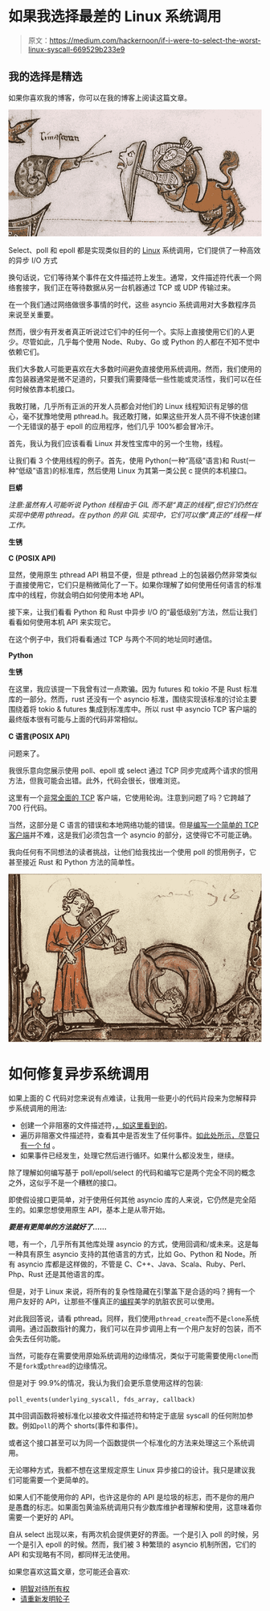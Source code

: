 # 如果我选择最差的 Linux 系统调用

> 原文：<https://medium.com/hackernoon/if-i-were-to-select-the-worst-linux-syscall-669529b233e9>

## 我的选择是精选

如果你喜欢我的博客，你可以在我的博客上阅读这篇文章。

![](img/16a18dc40e669768cb0f49dfafa27fb5.png)

Select、poll 和 epoll 都是实现类似目的的 [Linux](https://hackernoon.com/tagged/linux) 系统调用，它们提供了一种高效的异步 I/O 方式

换句话说，它们等待某个事件在文件描述符上发生。通常，文件描述符代表一个网络套接字，我们正在等待数据从另一台机器通过 TCP 或 UDP 传输过来。

在一个我们通过网络做很多事情的时代，这些 asyncio 系统调用对大多数程序员来说至关重要。

然而，很少有开发者真正听说过它们中的任何一个。实际上直接使用它们的人更少。尽管如此，几乎每个使用 Node、Ruby、Go 或 Python 的人都在不知不觉中依赖它们。

我们大多数人可能更喜欢在大多数时间避免直接使用系统调用。然而，我们使用的库包装器通常是微不足道的，只要我们需要降低一些性能或灵活性，我们可以在任何时候依靠本机接口。

我敢打赌，几乎所有正派的开发人员都会对他们的 Linux 线程知识有足够的信心，毫不犹豫地使用 pthread.h。我还敢打赌，如果这些开发人员不得不快速创建一个无错误的基于 epoll 的应用程序，他们几乎 100%都会冒冷汗。

首先，我认为我们应该看看 Linux 并发性宝库中的另一个生物，线程。

让我们看 3 个使用线程的例子。首先，使用 Python(一种“高级”语言)和 Rust(一种“低级”语言)的标准库，然后使用 Linux 为其第一类公民 c 提供的本机接口。

**巨蟒**

*注意:虽然有人可能听说 Python 线程由于 GIL 而不是“真正的线程”,但它们仍然在实现中使用 pthread。在 python 的非 GIL 实现中，它们可以像“真正的”线程一样工作。*

**生锈**

**C (POSIX API)**

显然，使用原生 pthread API 稍显不便，但是 pthread 上的包装器仍然非常类似于直接使用它，它们只是稍微简化了一下。如果你理解了如何使用任何语言的标准库中的线程，你就会明白如何使用本地 API。

接下来，让我们看看 Python 和 Rust 中异步 I/O 的“最低级别”方法，然后让我们看看如何使用本机 API 来实现它。

在这个例子中，我们将看看通过 TCP 与两个不同的地址同时通信。

**Python**

**生锈**

在这里，我应该提一下我曾有过一点欺骗。因为 futures 和 tokio 不是 Rust 标准库的一部分。然而，rust 还没有一个 asyncio 标准，围绕实现该标准的讨论主要围绕着将 tokio & futures 集成到标准库中。所以 rust 中 asyncio TCP 客户端的最终版本很有可能与上面的代码非常相似。

**C 语言(POSIX API)**

问题来了。

我很乐意向您展示使用 poll、epoll 或 select 通过 TCP 同步完成两个请求的惯用方法，但我可能会出错。此外，代码会很长，很难浏览。

这里有一个[非常全面的 TCP](https://gist.github.com/gonzus/f811f4d0926076acccd7) 客户端，它使用轮询。注意到问题了吗？它跨越了 700 行代码。

当然，这部分是 C 语言的错误和本地网络功能的错误。但是[编写一个简单的 TCP 客户端](http://www.cs.tau.ac.il/~eddiea/samples/IOMultiplexing/TCP-client.c.html)并不难，这是我们必须包含一个 asyncio 的部分，这使得它不可能正确。

我向任何有不同想法的读者挑战，让他们给我找出一个使用 poll 的惯用例子，它甚至接近 Rust 和 Python 方法的简单性。

![](img/5df674b18c5dcfabd38f495c577c2520.png)

# 如何修复异步系统调用

如果上面的 C 代码对您来说有点难读，让我用一些更小的代码片段来为您解释异步系统调用的用法:

*   创建一个非阻塞的文件描述符，[，如这里看到的](https://gist.github.com/gonzus/f811f4d0926076acccd7#file-tcp-client-poll-c-L598)。
*   遍历非阻塞文件描述符，查看其中是否发生了任何事件。[如此处所示，尽管只有一个 fd](https://gist.github.com/gonzus/f811f4d0926076acccd7#file-tcp-client-poll-c-L529) 。
*   如果事件已经发生，处理它然后进行循环。如果什么都没发生，继续。

除了理解如何编写基于 poll/epoll/select 的代码和编写它是两个完全不同的概念之外，这似乎不是一个糟糕的接口。

即使假设接口更简单，对于使用任何其他 asyncio 库的人来说，它仍然是完全陌生的。如果您想使用原生 API，基本上是从零开始。

***要是有更简单的方法就好了……***

嗯，有一个，几乎所有其他库处理 asyncio 的方式，使用回调和/或未来。这是每一种具有原生 asyncio 支持的其他语言的方式，比如 Go、Python 和 Node。所有 asyncio 库都是这样做的，不管是 C、C++、Java、Scala、Ruby、Perl、Php、Rust 还是其他语言的库。

但是，对于 Linux 来说，将所有的复杂性隐藏在引擎盖下是合适的吗？拥有一个用户友好的 API，让那些不懂真正的[编程](https://hackernoon.com/tagged/programming)美学的肮脏农民可以使用。

对此我回答说，请看 pthread。同样，我们使用`pthread_create`而不是`clone`系统调用。通过函数指针的魔力，我们可以在异步调用上有一个用户友好的包装，而不会失去任何功能。

当然，可能存在需要使用原始系统调用的边缘情况，类似于可能需要使用`clone`而不是`fork`或`pthread`的边缘情况。

但是对于 99.9%的情况，我认为我们会更乐意使用这样的包装:

`poll_events(underlying_syscall, fds_array, callback)`

其中回调函数将被标准化以接收文件描述符和特定于底层 syscall 的任何附加参数。例如`poll`的两个 shorts(事件和事件)。

或者这个接口甚至可以为同一个函数提供一个标准化的方法来处理这三个系统调用。

无论哪种方式，我都不想在这里规定原生 Linux 异步接口的设计。我只是建议我们可能需要一个更简单的。

如果人们不能使用你的 API，也许这是你的 API 是垃圾的标志，而不是你的用户是愚蠢的标志。如果面包黄油系统调用只有少数库维护者理解和使用，这意味着你需要一个更好的 API。

自从 select 出现以来，有两次机会提供更好的界面。一个是引入 poll 的时候，另一个是引入 epoll 的时候。然而，我们被 3 种繁琐的 asyncio 机制所困，它们的 API 和实现略有不同，都同样无法使用。

如果您喜欢这篇文章，您可能还会喜欢:

*   [明智对待所有权](https://blog.cerebralab.com/#!/a/Encouraging%20the%20Wrong%20State%20of%20Mind%20for%20Creating%20Good%C2%A0Code)
*   [请重新发明轮子](https://blog.cerebralab.com/#!/a/Please,%20reinvent%20the%20wheel)